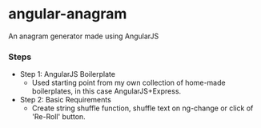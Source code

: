 # angular-anagram
An anagram generator made using AngularJS


### Steps
- Step 1: AngularJS Boilerplate
  - Used starting point from my own collection of home-made boilerplates, in this case AngularJS+Express.
- Step 2: Basic Requirements
  - Create string shuffle function, shuffle text on ng-change or click of 'Re-Roll' button.